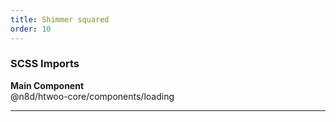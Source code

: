```yaml
---
title: Shimmer squared
order: 10
---
```


### SCSS Imports

**Main Component**\
@n8d/htwoo-core/components/loading

***